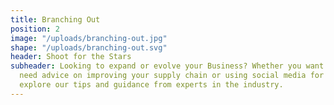 ```yaml
---
title: Branching Out
position: 2
image: "/uploads/branching-out.jpg"
shape: "/uploads/branching-out.svg"
header: Shoot for the Stars
subheader: Looking to expand or evolve your Business? Whether you want to go international,
  need advice on improving your supply chain or using social media for your business,
  explore our tips and guidance from experts in the industry.
---
```


